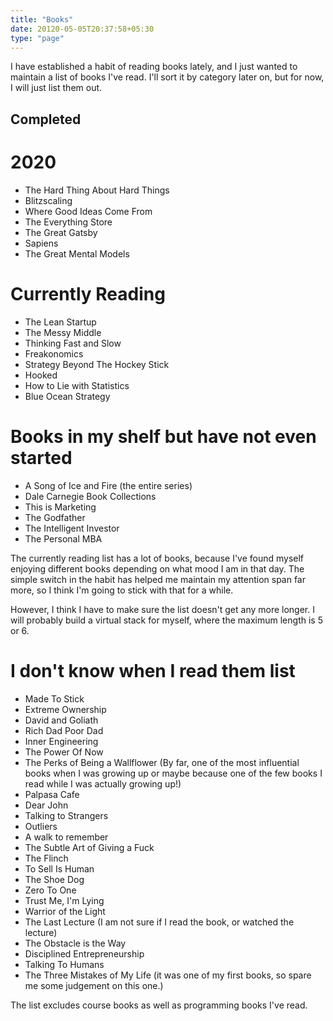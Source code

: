 ```yaml
---
title: "Books"
date: 20120-05-05T20:37:58+05:30
type: "page"
---
```


I have established a habit of reading books lately, and I just wanted to maintain a list of books I've read. I'll sort it by category later on, but for now, I will just list them out. 


## Completed 


# 2020 

* The Hard Thing About Hard Things
* Blitzscaling 
* Where Good Ideas Come From 
* The Everything Store 
* The Great Gatsby 
* Sapiens 
* The Great Mental Models 

# Currently Reading 
* The Lean Startup
* The Messy Middle 
* Thinking Fast and Slow 
* Freakonomics 
* Strategy Beyond The Hockey Stick 
* Hooked 
* How to Lie with Statistics
* Blue Ocean Strategy

# Books in my shelf but have not even started

* A Song of Ice and Fire  (the entire series)
* Dale Carnegie Book Collections 
* This is Marketing 
* The Godfather 
* The Intelligent Investor 
* The Personal MBA 


The currently reading list has a lot of books, because I've found myself enjoying different books depending on what mood I am in that day. The simple switch in the habit has helped me maintain my attention span far more, so I think I'm going to stick with that for a while. 

However, I think I have to make sure the list doesn't get any more longer. I will probably build a virtual stack for myself, where the maximum length is 5 or 6.

# I don't know when I read them list 

* Made To Stick
* Extreme Ownership 
* David and Goliath 
* Rich Dad Poor Dad 
* Inner Engineering
* The Power Of Now 
* The Perks of Being a Wallflower (By far, one of the most influential books when I was growing up or maybe because one of the few books I read while I was actually growing up!)
* Palpasa Cafe 
* Dear John
* Talking to Strangers 
* Outliers 
* A walk to remember 
* The Subtle Art of Giving a Fuck
* The Flinch 
* To Sell Is Human 
* The Shoe Dog 
* Zero To One 
* Trust Me, I'm Lying 
* Warrior of the Light 
* The Last Lecture (I am not sure if I read the book, or watched the lecture)
* The Obstacle is the Way 
* Disciplined Entrepreneurship 
* Talking To Humans
* The Three Mistakes of My Life (it was one of my first books, so spare me some judgement on this one.)

The list excludes course books as well as programming books I've read. 
